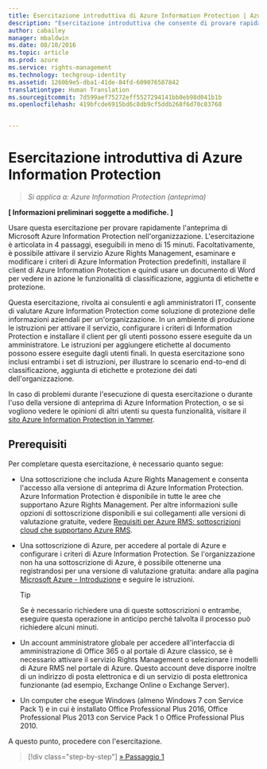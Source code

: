 ```yaml
---
title: Esercitazione introduttiva di Azure Information Protection | Azure Rights Management
description: "Esercitazione introduttiva che consente di provare rapidamente Microsoft Azure Information Protection nell'organizzazione. L'esercitazione è articolata in 4 passaggi, eseguibili in meno di 15 minuti."
author: cabailey
manager: mbaldwin
ms.date: 08/10/2016
ms.topic: article
ms.prod: azure
ms.service: rights-management
ms.technology: techgroup-identity
ms.assetid: 1260b9e5-dba1-41de-84fd-609076587842
translationtype: Human Translation
ms.sourcegitcommit: 7d599aef75272eff5527294141bb0eb98d041b1b
ms.openlocfilehash: 419bfcde6915bd6c8db9cf5ddb268f6d70c83768


---
```


# Esercitazione introduttiva di Azure Information Protection 

>*Si applica a: Azure Information Protection (anteprima)*

**[ Informazioni preliminari soggette a modifiche. ]**

Usare questa esercitazione per provare rapidamente l'anteprima di Microsoft Azure Information Protection nell'organizzazione. L'esercitazione è articolata in 4 passaggi, eseguibili in meno di 15 minuti. Facoltativamente, è possibile attivare il servizio Azure Rights Management, esaminare e modificare i criteri di Azure Information Protection predefiniti, installare il client di Azure Information Protection e quindi usare un documento di Word per vedere in azione le funzionalità di classificazione, aggiunta di etichette e protezione.

Questa esercitazione, rivolta ai consulenti e agli amministratori IT, consente di valutare Azure Information Protection come soluzione di protezione delle informazioni aziendali per un'organizzazione. In un ambiente di produzione le istruzioni per attivare il servizio, configurare i criteri di Information Protection e installare il client per gli utenti possono essere eseguite da un amministratore. Le istruzioni per aggiungere etichette al documento possono essere eseguite dagli utenti finali. In questa esercitazione sono inclusi entrambi i set di istruzioni, per illustrare lo scenario end-to-end di classificazione, aggiunta di etichette e protezione dei dati dell'organizzazione. 

In caso di problemi durante l'esecuzione di questa esercitazione o durante l'uso della versione di anteprima di Azure Information Protection, o se si vogliono vedere le opinioni di altri utenti su questa funzionalità, visitare il [sito Azure Information Protection in Yammer](https://www.yammer.com/askipteam/#/threads/inGroup?type=in_group&feedId=8652489&view=all).

## Prerequisiti 
Per completare questa esercitazione, è necessario quanto segue:

- Una sottoscrizione che includa Azure Rights Management e consenta l'accesso alla versione di anteprima di Azure Information Protection. Azure Information Protection è disponibile in tutte le aree che supportano Azure Rights Management. Per altre informazioni sulle opzioni di sottoscrizione disponibili e sui collegamenti alle versioni di valutazione gratuite, vedere [Requisiti per Azure RMS: sottoscrizioni cloud che supportano Azure RMS](../get-started/requirements-subscriptions.md).

- Una sottoscrizione di Azure, per accedere al portale di Azure e configurare i criteri di Azure Information Protection. Se l'organizzazione non ha una sottoscrizione di Azure, è possibile ottenerne una registrandosi per una versione di valutazione gratuita: andare alla pagina [Microsoft Azure - Introduzione](https://account.windowsazure.com/organization) e seguire le istruzioni.

  > [!TIP] 
  > Se è necessario richiedere una di queste sottoscrizioni o entrambe, eseguire questa operazione in anticipo perché talvolta il processo può richiedere alcuni minuti.

- Un account amministratore globale per accedere all'interfaccia di amministrazione di Office 365 o al portale di Azure classico, se è necessario attivare il servizio Rights Management o selezionare i modelli di Azure RMS nel portale di Azure. Questo account deve disporre inoltre di un indirizzo di posta elettronica e di un servizio di posta elettronica funzionante (ad esempio, Exchange Online o Exchange Server).

- Un computer che esegue Windows (almeno Windows 7 con Service Pack 1) e in cui è installato Office Professional Plus 2016, Office Professional Plus 2013 con Service Pack 1 o Office Professional Plus 2010. 

A questo punto, procedere con l'esercitazione.

>[!div class="step-by-step"]
[&#187; Passaggio 1](infoprotect-tutorial-step1.md)





<!--HONumber=Aug16_HO2-->


